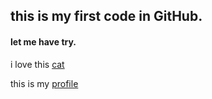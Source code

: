 ## this is my first code in GitHub.
#### let me have try.

i love this [cat](https://octodex.github.com/)

this is my [profile](https://github.com/tianyugo)
